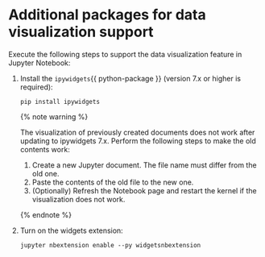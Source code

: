 # Additional packages for data visualization support

Execute the following steps to support the data visualization feature in Jupyter Notebook:
1. Install the `ipywidgets`{{ python-package }} (version 7.x or higher is required):

    ```no-highlight
    pip install ipywidgets
    ```

    {% note warning %}

    The visualization of previously created documents does not work after updating to ipywidgets 7.x. Perform the following steps to make the old contents work:
    1. Create a new Jupyter document. The file name must differ from the old one.
    1. Paste the contents of the old file to the new one.
    1. (Optionally) Refresh the Notebook page and restart the kernel if the visualization does not work.

    {% endnote %}

1. Turn on the widgets extension:

    ```no-highlight
    jupyter nbextension enable --py widgetsnbextension
    ```

